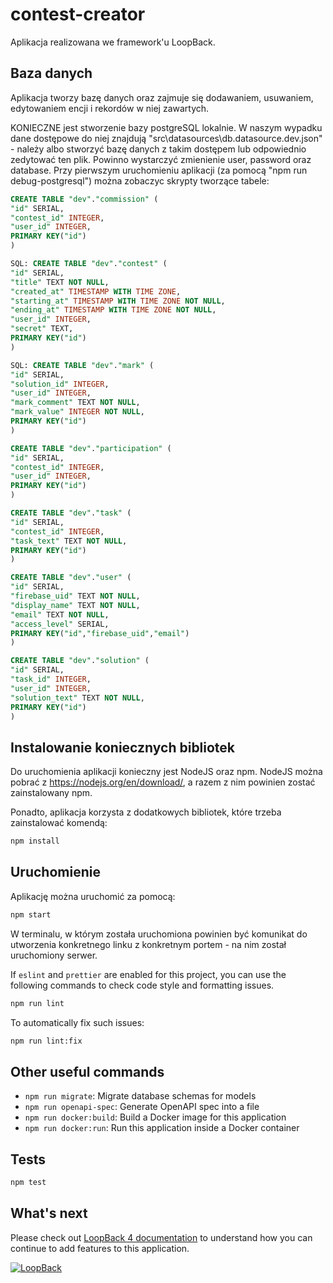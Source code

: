 # contest-creator

Aplikacja realizowana we framework'u LoopBack.

## Baza danych

Aplikacja tworzy bazę danych oraz zajmuje się dodawaniem, usuwaniem, edytowaniem encji i rekordów w niej zawartych.

KONIECZNE jest stworzenie bazy postgreSQL lokalnie. W naszym wypadku dane dostępowe do niej znajdują "src\datasources\db.datasource.dev.json" - należy albo stworzyć bazę danych z takim dostępem lub odpowiednio zedytować ten plik. Powinno wystarczyć zmienienie user, password oraz database. Przy pierwszym uruchomieniu aplikacji (za pomocą "npm run debug-postgresql") można zobaczyc skrypty tworzące tabele:

```sql
CREATE TABLE "dev"."commission" (
"id" SERIAL,
"contest_id" INTEGER,
"user_id" INTEGER,
PRIMARY KEY("id")
)

SQL: CREATE TABLE "dev"."contest" (
"id" SERIAL,
"title" TEXT NOT NULL,
"created_at" TIMESTAMP WITH TIME ZONE,
"starting_at" TIMESTAMP WITH TIME ZONE NOT NULL,
"ending_at" TIMESTAMP WITH TIME ZONE NOT NULL,
"user_id" INTEGER,
"secret" TEXT,
PRIMARY KEY("id")
)

SQL: CREATE TABLE "dev"."mark" (
"id" SERIAL,
"solution_id" INTEGER,
"user_id" INTEGER,
"mark_comment" TEXT NOT NULL,
"mark_value" INTEGER NOT NULL,
PRIMARY KEY("id")
)

CREATE TABLE "dev"."participation" (
"id" SERIAL,
"contest_id" INTEGER,
"user_id" INTEGER,
PRIMARY KEY("id")
)

CREATE TABLE "dev"."task" (
"id" SERIAL,
"contest_id" INTEGER,
"task_text" TEXT NOT NULL,
PRIMARY KEY("id")
)

CREATE TABLE "dev"."user" (
"id" SERIAL,
"firebase_uid" TEXT NOT NULL,
"display_name" TEXT NOT NULL,
"email" TEXT NOT NULL,
"access_level" SERIAL,
PRIMARY KEY("id","firebase_uid","email")
)

CREATE TABLE "dev"."solution" (
"id" SERIAL,
"task_id" INTEGER,
"user_id" INTEGER,
"solution_text" TEXT NOT NULL,
PRIMARY KEY("id")
)
```

## Instalowanie koniecznych bibliotek

Do uruchomienia aplikacji konieczny jest NodeJS oraz npm. NodeJS można pobrać z https://nodejs.org/en/download/, a razem z nim powinien zostać zainstalowany npm.

Ponadto, aplikacja korzysta z dodatkowych bibliotek, które trzeba zainstalować komendą:

```sh
npm install
```

## Uruchomienie

Aplikację można uruchomić za pomocą:

```sh
npm start
```

W terminalu, w którym została uruchomiona powinien być komunikat do utworzenia konkretnego linku z konkretnym portem - na nim został uruchomiony serwer.

If `eslint` and `prettier` are enabled for this project, you can use the
following commands to check code style and formatting issues.

```sh
npm run lint
```

To automatically fix such issues:

```sh
npm run lint:fix
```

## Other useful commands

- `npm run migrate`: Migrate database schemas for models
- `npm run openapi-spec`: Generate OpenAPI spec into a file
- `npm run docker:build`: Build a Docker image for this application
- `npm run docker:run`: Run this application inside a Docker container

## Tests

```sh
npm test
```

## What's next

Please check out [LoopBack 4 documentation](https://loopback.io/doc/en/lb4/) to
understand how you can continue to add features to this application.

[![LoopBack](<https://github.com/strongloop/loopback-next/raw/master/docs/site/imgs/branding/Powered-by-LoopBack-Badge-(blue)-@2x.png>)](http://loopback.io/)
